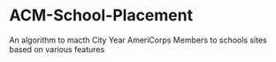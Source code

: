 # ACM-School-Placement
An algorithm to macth City Year AmeriCorps Members to schools sites based on various features
